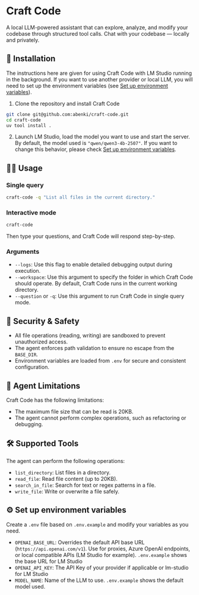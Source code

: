 # Craft Code

A local LLM-powered assistant that can explore, analyze, and modify your codebase through structured tool calls.
Chat with your codebase — locally and privately.

## 🚀 Installation
The instructions here are given for using Craft Code with LM Studio running in the background. If you want to use another provider or local LLM, you will need to set up the environment variables (see [Set up environment variables](#️-set-up-environment-variables)).


1. Clone the repository and install Craft Code
```bash
git clone git@github.com:abenki/craft-code.git
cd craft-code
uv tool install .
```

2. Launch LM Studio, load the model you want to use and start the server. By default, the model used is `"qwen/qwen3-4b-2507"`. If you want to change this behavior, please check [Set up environment variables](#️-set-up-environment-variables).

## 🧑‍💻 Usage

### Single query
```bash
craft-code -q "List all files in the current directory."
```

### Interactive mode
```bash
craft-code
```
     
Then type your questions, and Craft Code will respond step-by-step.

### Arguments
- `--logs`: Use this flag to enable detailed debugging output during execution.
- `--workspace`: Use this argument to specify the folder in which Craft Code should operate. By default, Craft Code runs in the current working directory.
- `--question` or `-q`: Use this argument to run Craft Code in single query mode.

## 🔐 Security & Safety

- All file operations (reading, writing) are sandboxed to prevent unauthorized access.
- The agent enforces path validation to ensure no escape from the `BASE_DIR`.
- Environment variables are loaded from `.env` for secure and consistent configuration.

## 🚧 Agent Limitations

Craft Code has the following limitations:
- The maximum file size that can be read is 20KB.
- The agent cannot perform complex operations, such as refactoring or debugging.

## 🛠️ Supported Tools

The agent can perform the following operations:
- `list_directory`: List files in a directory.
- `read_file`: Read file content (up to 20KB).
- `search_in_file`: Search for text or regex patterns in a file.
- `write_file`: Write or overwrite a file safely.

## ⚙️ Set up environment variables
Create a `.env` file based on `.env.example` and modify your variables as you need.
- `OPENAI_BASE_URL`: Overrides the default API base URL (`https://api.openai.com/v1`). Use for proxies, Azure OpenAI endpoints, or local compatible APIs (LM Studio for example). `.env.example` shows the base URL for LM Studio
- `OPENAI_API_KEY`: The API Key of your provider if applicable or lm-studio for LM Studio
- `MODEL_NAME`: Name of the LLM to use. `.env.example` shows the default model used.
